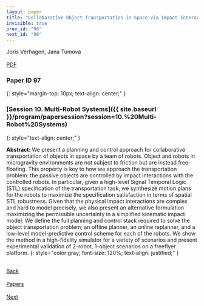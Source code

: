 ```yaml
---
layout: paper
title: "Collaborative Object Transportation in Space via Impact Interactions"
invisible: true
prev_id: "96"
next_id: "98"
---
```

<div class="paper-authors">
  <div class="paper-author-box">
    <div class="paper-author-name">Joris Verhagen, Jana Tumova</div>
    <div class="paper-author-uni"></div>
  </div>
</div>

<div class="paper-pdf-modern">
  <div class="paper-menu-icon">
    <a href="https://www.roboticsproceedings.org/rss21/p097.pdf" title="Download PDF" target="_blank">
      <i class="fa fa-file-pdf-o"></i><br>
      <span class="paper-menu-label">PDF</span>
    </a>
  </div>
</div>

### Paper ID 97
{: style="margin-top: 10px; text-align: center;" }

### [Session 10. Multi-Robot Systems]({{ site.baseurl }}/program/papersession?session=10.%20Multi-Robot%20Systems)
{: style="text-align: center;" }

<b style="color: black;">Abstract: </b>We present a planning and control approach for collaborative transportation of objects in space by a team of robots. Object and robots in microgravity environments are not subject to friction but are instead free-floating. This property is key to how we approach the transportation problem: the passive objects are controlled by impact interactions with the controlled robots. In particular, given a high-level Signal Temporal Logic (STL) specification of the transportation task, we synthesize motion plans for the robots to maximize the specification satisfaction in terms of spatial STL robustness. Given that the physical impact interactions are complex and hard to model precisely, we also present an alternative formulation maximizing the permissible uncertainty in a simplified kinematic impact model. We define the full planning and control stack required to solve the object transportation problem; an offline planner, an online replanner, and a low-level model-predictive control scheme for each of the robots.  We show the method in a high-fidelity simulator for a variety of scenarios and present experimental validation of 2-robot, 1-object scenarios on a freeflyer platform.
{: style="color:gray; font-size: 120%; text-align: justified;" }

<div class="paper-menu">
  <div class="paper-menu-inner">
    <a href="{{ site.baseurl }}/program/papers/96/" title="Previous Paper">
            <div class="paper-menu-icon">
                <i class="fa fa-chevron-left"></i><br>
                <span class="paper-menu-label">Back</span>
            </div>
        </a>
    <a href="{{ site.baseurl }}/program/papers" title="All Papers">
      <div class="paper-menu-icon">
        <i class="fa fa-list"></i><br>
        <span class="paper-menu-label">Papers</span>
      </div>
    </a>
    <a href="{{ site.baseurl }}/program/papers/98/" title="Next Paper">
            <div class="paper-menu-icon">
                <i class="fa fa-chevron-right"></i><br>
                <span class="paper-menu-label">Next</span>
            </div>
        </a>
  </div>
</div>
